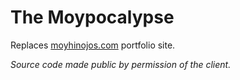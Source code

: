# The Moypocalypse


Replaces [moyhinojos.com](https://www.moyhinojos.com/) portfolio site.


*Source code made public by permission of the client.*
